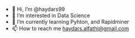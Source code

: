 - 👋 Hi, I’m @haydars99
- 👀 I’m interested in Data Science
- 🌱 I’m currently learning Pyhton, and Rapidminer
- 📫 How to reach me haydars.alfathi@gmail.com

<!---
haydars99/haydars99 is a ✨ special ✨ repository because its `README.md` (this file) appears on your GitHub profile.
You can click the Preview link to take a look at your changes.
--->
